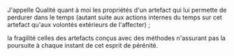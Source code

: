 J'appelle Qualité quant à moi les propriétés d'un artefact qui lui permette de perdurer dans le temps (autant suite aux actions internes du temps sur cet artefact qu'aux volontés extérieurs de l'affecter) ;

la fragilité celles des artefacts conçus avec des méthodes n'assurant pas la poursuite à chaque instant de cet esprit de pérénité.
